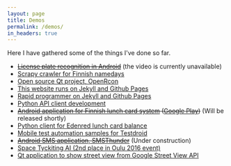 ```yaml
---
layout: page
title: Demos
permalink: /demos/
in_headers: true
---
```


Here I have gathered some of the things I've done so far.

* [~~License plate recognition in Android~~][license-plate] (the video is currently unavailable)
* [Scrapy crawler for Finnish namedays][scrapy-crawler]
* [Open source Qt project, OpenRcon][openrcon]
* [This website runs on Jekyll and Github Pages][jarnotuovinen-gh]
* [Rapid programmer on Jekyll and Github Pages][rapidprogrammer-gh]
* [Python API client development][testdroid-api-client]
* ~~[Android application for Finnish lunch card system][edenblue] ([Google Play][edenblue-play])~~  (Will be released shortly)
* [Python client for Edenred lunch card balance][edenblue-python]
* [Mobile test automation samples for Testdroid][testdroid-samples]
* ~~[Android SMS application, SMSThunder][smsthunder]~~ (Under construction)
* [Space Tyckiting AI (2nd place in Oulu 2016 event)][space-tyckiting]
* [Qt application to show street view from Google Street View API][gsvw]

[license-plate]: https://youtu.be/dP8wLfsV3kg
[scrapy-crawler]: https://github.com/spedepekka/finnish-namedays
[openrcon]: https://github.com/OpenRcon/OpenRcon
[jarnotuovinen-gh]: https://github.com/spedepekka/spedepekka.github.io
[rapidprogrammer-gh]: https://github.com/spedepekka/rapidprogrammer
[testdroid-api-client]: https://github.com/bitbar/testdroid-api-client-python
[edenblue]: https://github.com/spedepekka/edenblue-android
[edenblue-play]: https://play.google.com/store/apps/details?id=com.rapidprogrammer.edenblue
[edenblue-python]: https://github.com/spedepekka/edenblue-python
[testdroid-samples]: https://github.com/bitbar/testdroid-samples
[smsthunder]: https://github.com/spedepekka/SMSThunder
[space-tyckiting]: https://github.com/spedepekka/space-tyckiting-rk-62-ai
[gsvw]: https://github.com/veijopes/gsvw
